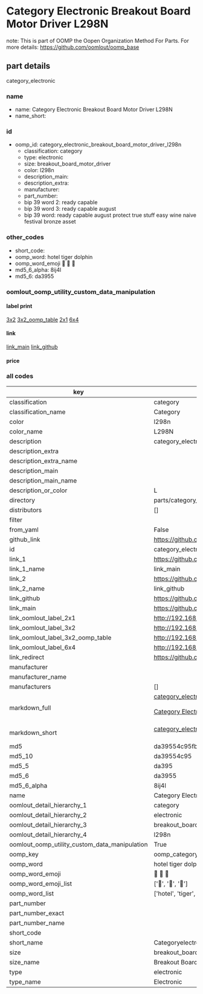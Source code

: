 # Category Electronic Breakout Board Motor Driver L298N  

note: This is part of OOMP the Oopen Organization Method For Parts. For more details: https://github.com/oomlout/oomp_base

##  part details
  



category_electronic



### name
* name: Category Electronic Breakout Board Motor Driver L298N
* name_short: 
### id
* oomp_id: category_electronic_breakout_board_motor_driver_l298n
  * classification: category
  * type: electronic
  * size: breakout_board_motor_driver
  * color: l298n
  * description_main: 
  * description_extra: 
  * manufacturer: 
  * part_number: 
  * bip 39 word 2: ready capable
  * bip 39 word 3: ready capable august
  * bip 39 word: ready capable august protect true stuff easy wine naive festival bronze asset

### other_codes
* short_code: 
* oomp_word: hotel tiger dolphin
* oomp_word_emoji :hotel: :tiger: :dolphin:
* md5_6_alpha: 8ij4l
* md5_6: da3955






### oomlout_oomp_utility_custom_data_manipulation
#### label print
[3x2](http://192.168.1.245:1112/?label=oomp%208ij4l)
[3x2_oomp_table](http://192.168.1.108:1112/?label=oomp%208ij4l)
[2x1](http://192.168.1.242:1112/?label=oomp%208ij4l)
[6x4](http://192.168.1.55:1112/?label=oomp%208ij4l)    

#### link

[link_main](https://github.com/oomlout/oomlout_oomp_version_1_messy/tree/main/parts/category_electronic_breakout_board_motor_driver_l298n) [link_github](https://github.com/oomlout/oomlout_oomp_version_1_messy/tree/main/parts/category_electronic_breakout_board_motor_driver_l298n)                             

#### price







### all codes 
| key | value |  
| --- | --- |  
| classification | category |  
| classification_name | Category |  
| color | l298n |  
| color_name | L298N |  
| description | category_electronic |  
| description_extra |  |  
| description_extra_name |  |  
| description_main |  |  
| description_main_name |  |  
| description_or_color | L  |  
| directory | parts/category_electronic_breakout_board_motor_driver_l298n |  
| distributors | [] |  
| filter |  |  
| from_yaml | False |  
| github_link | https://github.com/oomlout/oomlout_oomp_part_src/tree/main/parts/category_electronic_breakout_board_motor_driver_l298n |  
| id | category_electronic_breakout_board_motor_driver_l298n |  
| link_1 | https://github.com/oomlout/oomlout_oomp_version_1_messy/tree/main/parts/category_electronic_breakout_board_motor_driver_l298n |  
| link_1_name | link_main |  
| link_2 | https://github.com/oomlout/oomlout_oomp_version_1_messy/tree/main/parts/category_electronic_breakout_board_motor_driver_l298n |  
| link_2_name | link_github |  
| link_github | https://github.com/oomlout/oomlout_oomp_version_1_messy/tree/main/parts/category_electronic_breakout_board_motor_driver_l298n |  
| link_main | https://github.com/oomlout/oomlout_oomp_version_1_messy/tree/main/parts/category_electronic_breakout_board_motor_driver_l298n |  
| link_oomlout_label_2x1 | http://192.168.1.242:1112/?label=oomp%208ij4l |  
| link_oomlout_label_3x2 | http://192.168.1.245:1112/?label=oomp%208ij4l |  
| link_oomlout_label_3x2_oomp_table | http://192.168.1.108:1112/?label=oomp%208ij4l |  
| link_oomlout_label_6x4 | http://192.168.1.55:1112/?label=oomp%208ij4l |  
| link_redirect | https://github.com/oomlout/oomlout_oomp_version_1_messy/tree/main/parts/category_electronic_breakout_board_motor_driver_l298n |  
| manufacturer |  |  
| manufacturer_name |  |  
| manufacturers | [] |  
| markdown_full | [category_electronic_breakout_board_motor_driver_l298n](none)<br>[](none)<br>[Category Electronic Breakout Board Motor Driver L298N](none)<br><br> |  
| markdown_short | [category_electronic_breakout_board_motor_driver_l298n](none)<br><br> |  
| md5 | da39554c95fb88bb5e74aaca1e487d96 |  
| md5_10 | da39554c95 |  
| md5_5 | da395 |  
| md5_6 | da3955 |  
| md5_6_alpha | 8ij4l |  
| name | Category Electronic Breakout Board Motor Driver L298N |  
| oomlout_detail_hierarchy_1 | category |  
| oomlout_detail_hierarchy_2 | electronic |  
| oomlout_detail_hierarchy_3 | breakout_board_motor_driver |  
| oomlout_detail_hierarchy_4 | l298n |  
| oomlout_oomp_utility_custom_data_manipulation | True |  
| oomp_key | oomp_category_electronic_breakout_board_motor_driver_l298n |  
| oomp_word | hotel tiger dolphin |  
| oomp_word_emoji | :hotel: :tiger: :dolphin: |  
| oomp_word_emoji_list | [':hotel:', ':tiger:', ':dolphin:'] |  
| oomp_word_list | ['hotel', 'tiger', 'dolphin'] |  
| part_number |  |  
| part_number_exact |  |  
| part_number_name |  |  
| short_code |  |  
| short_name | Categoryelectronic |  
| size | breakout_board_motor_driver |  
| size_name | Breakout Board Motor Driver |  
| type | electronic |  
| type_name | Electronic |  

